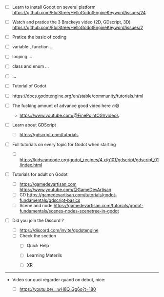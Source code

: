 

- [ ] Learn to install Godot on several platform https://github.com/EloiStree/HelloGodotEngineKeyword/issues/24
- [ ]  Watch and pratice the 3 Brackeys video (2D, GDscript, 3D) https://github.com/EloiStree/HelloGodotEngineKeyword/issues/2
- [ ]  Pratice the basic of coding
  - [ ]  variable , function ...
  - [ ] looping ...
  - [ ] class and enum ...
  - [ ] ... 



- [ ]  Tutorial of Godot
  - [ ]  https://docs.godotengine.org/en/stable/community/tutorials.html
  - [ ] The fucking amount of advance good video here 🔥😅
    - https://www.youtube.com/@FinePointCGI/videos
  - [ ] Learn about GDScript
    - [ ] https://gdscript.com/tutorials
  - [ ] Full tutorials on every topic for Godot when starting
    - [ ] https://kidscancode.org/godot_recipes/4.x/g101/gdscript/gdscript_01/index.html
  - [ ] Tutorials for adult on Godot
    - [ ]  https://gamedevartisan.com https://www.youtube.com/@GameDevArtisan
    - [ ]  GD https://gamedevartisan.com/tutorials/godot-fundamentals/gdscript-basics
    - [ ]  Scene and node https://gamedevartisan.com/tutorials/godot-fundamentals/scenes-nodes-scenetree-in-godot 

- [ ] Did you join the Discord ?
  - [ ] https://discord.com/invite/godotengine
  - [ ] Check the section
    - [ ] Quick Help 
    - [ ] Learning Materils
    - [ ] XR




------------------

- Video sur quoi regarder quand on debut, nice:
  - [ ] https://youtu.be/__wH8Q_Gg6o?t=180
  
